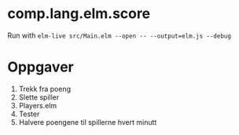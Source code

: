 # comp.lang.elm.score

Run with `elm-live src/Main.elm --open -- --output=elm.js --debug`

# Oppgaver

1. Trekk fra poeng
1. Slette spiller
1. Players.elm
1. Tester
1. Halvere poengene til spillerne hvert minutt
